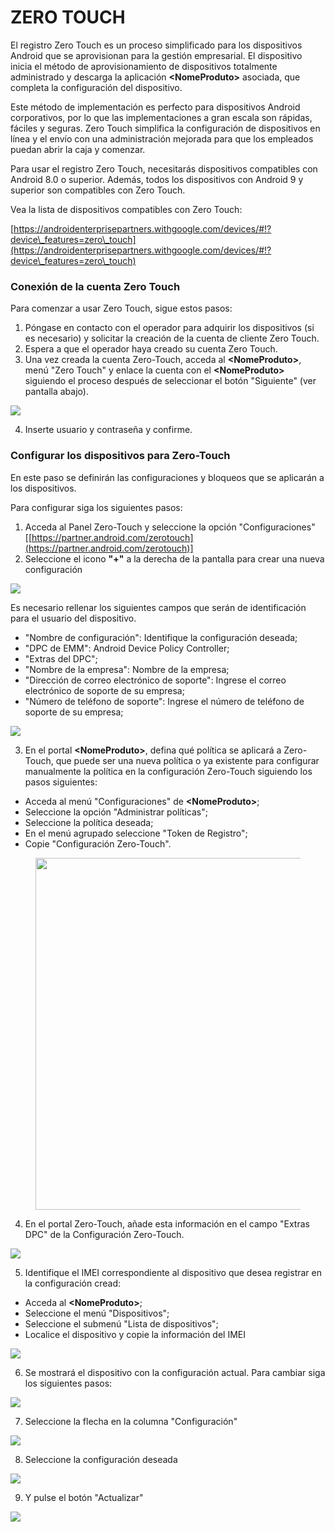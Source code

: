 # ZERO TOUCH

El registro Zero Touch es un proceso simplificado para los dispositivos Android que se aprovisionan para la gestión empresarial. El dispositivo inicia el método de aprovisionamiento de dispositivos totalmente administrado y descarga la aplicación **\<NomeProduto>** asociada, que completa la configuración del dispositivo.

Este método de implementación es perfecto para dispositivos Android corporativos, por lo que las implementaciones a gran escala son rápidas, fáciles y seguras. Zero Touch simplifica la configuración de dispositivos en línea y el envío con una administración mejorada para que los empleados puedan abrir la caja y comenzar.

Para usar el registro Zero Touch, necesitarás dispositivos compatibles con Android 8.0 o superior. Además, todos los dispositivos con Android 9 y superior son compatibles con Zero Touch.

Vea la lista de dispositivos compatibles con Zero Touch:

[https://androidenterprisepartners.withgoogle.com/devices/#!?device\_features=zero\_touch](https://androidenterprisepartners.withgoogle.com/devices/#!?device\_features=zero\_touch)

### **Conexión de la cuenta Zero Touch**

Para comenzar a usar Zero Touch, sigue estos pasos:

1. Póngase en contacto con el operador para adquirir los dispositivos (si es necesario) y solicitar la creación de la cuenta de cliente Zero Touch.
2. Espera a que el operador haya creado su cuenta Zero Touch.
3. Una vez creada la cuenta Zero-Touch, acceda al **\<NomeProduto>**, menú "Zero Touch" y enlace la cuenta con el **\<NomeProduto>** siguiendo el proceso después de seleccionar el botón "Siguiente" (ver pantalla abajo).

![](<.gitbook/assets/0 (24).png>)

4. Inserte usuario y contraseña y confirme.

### **Configurar los dispositivos para Zero-Touch**

En este paso se definirán las configuraciones y bloqueos que se aplicarán a los dispositivos.

Para configurar siga los siguientes pasos:

1. Acceda al Panel Zero-Touch y seleccione la opción "Configuraciones" \[[https://partner.android.com/zerotouch](https://partner.android.com/zerotouch)]
2. Seleccione el icono **"+"** a la derecha de la pantalla para crear una nueva configuración

![](<.gitbook/assets/1 (24).png>)

Es necesario rellenar los siguientes campos que serán de identificación para el usuario del dispositivo.

* "Nombre de configuración": Identifique la configuración deseada;
* "DPC de EMM": Android Device Policy Controller;
* "Extras del DPC";
* "Nombre de la empresa": Nombre de la empresa;
* "Dirección de correo electrónico de soporte": Ingrese el correo electrónico de soporte de su empresa;
* "Número de teléfono de soporte": Ingrese el número de teléfono de soporte de su empresa;

![](<.gitbook/assets/2 (24).png>)

3. En el portal **\<NomeProduto>**, defina qué política se aplicará a Zero-Touch, que puede ser una nueva política o ya existente para configurar manualmente la política en la configuración Zero-Touch siguiendo los pasos siguientes:

* Acceda al menú "Configuraciones" de **\<NomeProduto>**;
* Seleccione la opción "Administrar políticas";
* Seleccione la política deseada;
* En el menú agrupado seleccione "Token de Registro";
* Copie "Configuración Zero-Touch".

<figure><img src=".gitbook/assets/image (94).png" alt="" width="563"><figcaption></figcaption></figure>

4. En el portal Zero-Touch, añade esta información en el campo "Extras DPC" de la Configuración Zero-Touch.

![](<.gitbook/assets/4 (19).png>)

5. Identifique el IMEI correspondiente al dispositivo que desea registrar en la configuración cread:

* Acceda al **\<NomeProduto>**;
* Seleccione el menú "Dispositivos";
* Seleccione el submenú "Lista de dispositivos";
* Localice el dispositivo y copie la información del IMEI

![](<.gitbook/assets/5 (18).png>)

6. Se mostrará el dispositivo con la configuración actual. Para cambiar siga los siguientes pasos:

![](<.gitbook/assets/6 (18).png>)

7. Seleccione la flecha en la columna "Configuración"

![](<.gitbook/assets/7 (16).png>)

8. Seleccione la configuración deseada

![](<.gitbook/assets/8 (16).png>)

9. Y pulse el botón "Actualizar"

![](<.gitbook/assets/9 (16).png>)
